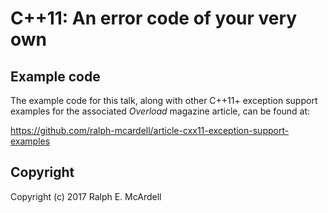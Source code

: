 # C++11: An error code of your very own

## Example code

The example code for this talk, along with other C++11+ exception
support examples for the associated _Overload_ magazine article, 
can be found at:

https://github.com/ralph-mcardell/article-cxx11-exception-support-examples

## Copyright
Copyright (c) 2017 Ralph E. McArdell
